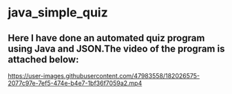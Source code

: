 # java_simple_quiz
## Here I have done an automated quiz program using Java and JSON.The video of the program is attached below:



https://user-images.githubusercontent.com/47983558/182026575-2077c97e-7ef5-474e-b4e7-1bf36f7059a2.mp4

